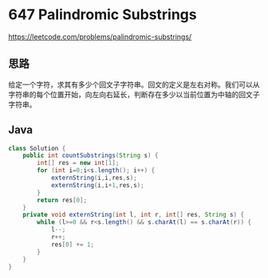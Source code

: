 # 647 Palindromic Substrings

https://leetcode.com/problems/palindromic-substrings/



## 思路

给定一个字符，求其有多少个回文子字符串。回文的定义是左右对称。我们可以从字符串的每个位置开始，向左向右延长，判断存在多少以当前位置为中轴的回文子字符串。

## Java

```java
class Solution {
    public int countSubstrings(String s) {
        int[] res = new int[1];
        for (int i=0;i<s.length(); i++) {
            externString(i,i,res,s);
            externString(i,i+1,res,s);
        }
        return res[0];
    }
    private void externString(int l, int r, int[] res, String s) {
        while (l>=0 && r<s.length() && s.charAt(l) == s.charAt(r)) {
            l--;
            r++;
            res[0] += 1;
        }
    }
}
```

